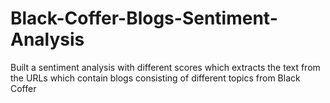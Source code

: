 # Black-Coffer-Blogs-Sentiment-Analysis
Built a sentiment analysis with different scores which extracts the text from the URLs which contain blogs consisting of different topics from Black Coffer
